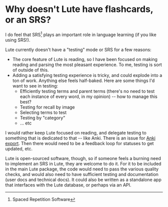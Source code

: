 # Why doesn't Lute have flashcards, or an SRS?

I do feel that SRS[^1] plays an important role in language learning (if you like using SRS!).

Lute currently doesn't have a "testing" mode or SRS for a few reasons:

* The core feature of Lute is reading, so I have been focused on making reading and parsing the most pleasant experience.  To me, testing is sort of outside of this.
* Adding a satisfying testing experience is tricky, and could explode into a ton of work.  Anything else feels half-baked.  Here are some things I'd want to see in testing:
  * Efficiently testing terms and parent terms (there's no need to test each instance of every word, in my opinion) -- how to manage this best?
  * Testing for recall by image
  * Selecting terms to test
  * Testing by "category"
  * ... etc

I would rather keep Lute focused on reading, and delegate testing to something that is dedicated to that -- like Anki.  There is an issue for [Anki export](https://github.com/jzohrab/lute-v3/issues/3).  Then there would need to be a feedback loop for statuses to get updated, etc.

Lute is open-sourced software, though, so if someone feels a burning need to implement an SRS in Lute, they are welcome to do it.  For it to be included in the main Lute package, the code would need to pass the various quality checks, and would also need to have sufficient testing and documentation (user docs and technical docs).  It could also be written as a standalone app that interfaces with the Lute database, or perhaps via an API.

[^1]: Spaced Repetition Software